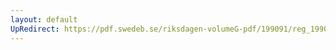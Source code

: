 ```yaml
---
layout: default
UpRedirect: https://pdf.swedeb.se/riksdagen-volumeG-pdf/199091/reg_199091/reg_199091_0500.pdf
---
```

